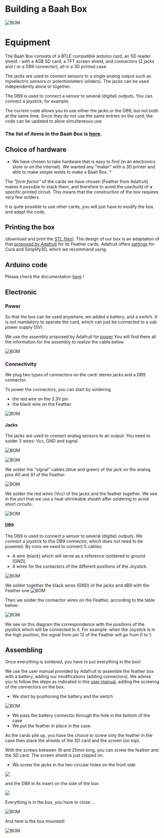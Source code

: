 
# Building a Baah Box

![BOM](../img/BOM.jpg)



# Equipment
The Baah Box consists of a BTLE compatible arduino card, an SD reader shield - with a 4GB SD card, a TFT screen shield, and connectors (2 jacks and / or a DB9 connector), all in a 3D printed case.

The jacks are used to connect sensors to a single analog output such as myoelectric sensors or potentiometers (sliders). The jacks can be used independently alone or together.

The DB9 is used to connect a sensor to several (digital) outputs. You can connect a joystick, for example.

The current code allows you to use either the jacks or the DB9, but not both at the same time. Since they do not use the same entries on the card, the code can be updated to allow simultaneous use.

### The list of items in the Baah Box is [here](./BaahBoxBoM_en.md).



## Choice of hardware


* We have chosen to take hardware that is easy to find (in an electronics store or on the internet). We wanted any "maker" with a 3D printer and able to make simple welds to make a Baah Box. *

The *"form factor"* of the cards we have chosen (Feather from Adafruit) makes it possible to stack them, and therefore to avoid the use/build of a specific printed circuit. This means that the construction of the box requires very few solders.

It is quite possible to use other cards, you will just have to modify the box and adapt the code.



## Printing the box
(download and print the [STL files](../3D/STLBaahBoxDB9.zip)).
The design of our box is an adaptation of that [proposed by Adafruit](https://learn.adafruit.com/3d-printed-case-for-adafruit-feather) for its Feather cards.
Adafruit offers [settings](https://learn.adafruit.com/3d-printed-case-for-adafruit-feather/3d-printing) for Cura and Simplify3D, which we recommend using.


## Arduino code

Please check the documentation [here](../../project/README.md) !

## Electronic

### Power
So that the box can be used anywhere, we added a battery, and a switch.
It is not mandatory to operate the card, which can just be connected to a usb power supply (5V).

We use the assembly proposed by Adafruit for [power](https://learn.adafruit.com/on-slash-off-switches)
You will find there all the information for the assembly to realize the cable below.

![BOM](../img/SwitchConnection.jpg)




### Connectivity
We plug two types of connectors on the card:
stereo jacks and a DB9 connector.


To power the connectors, you can start by soldering
* the red wire on the 3.3V pin
* the black wire on the Feather.


![BOM](../img/Feather_PowerCables.jpg)


#### Jacks
The jacks are used to connect analog sensors to an output.
You need to solder 3 wires: Vcc, GND and signal.

![BOM](../img/JACK_Herve_400x300.jpg)

![BOM](../img/Jack.jpg)

We solder the "signal" cables (blue and green) of the jack on the analog pins A0 and A1 of the Feather.

![BOM](../img/Feather_JackConnection.jpg)



We solder the red wires (Vcc) of the jacks and the feather together.
We see in the pict that we use a heat-shrinkable sheath after soldering to avoid short circuits.

![BOM](../img/Feather_JackPowerConnection.jpg)





#### DB9
The DB9 is used to connect a sensor to several (digital) outputs. We connect a joystick to this DB9 connector, which does not need to be powered.
By cons we need to connect 5 cables:
* A wire (black) which will serve as a reference (soldered to ground (GND),
* 4 wires for the contactors of the different positions of the Joystick.


![BOM](../img/DB9.jpg)



We solder together the black wires (GND) of the jacks and dB9 with the Feather one
![BOM](../img/Feather_Jack_And_DB9_GroundConnection.jpg)



Then we solder the connector wires on the Feather, according to the table below:

![BOM](../img/Tableau_DB9_Feather_Joystick_herve_400x300.jpg)

We see on this diagram the correspondence with the positions of the joystick which will be connected to it.
For example: when the Joystick is in the high position, the signal from pin 12 of the Feather will go from 0 to 1.



## Assembling

Once everything is soldered, you have to put everything in the box!

We use the user manual provided by Adafruit to assemble the feather box with a battery, adding our modifications (adding connectors).
We advise you to follow the steps as indicated in this [user manual](https://learn.adafruit.com/3d-printed-case-for-adafruit-feather/assembly), adding the screwing of the connectors on the box.

- We start by positioning the battery and the switch

![BOM](../img/BatteryAndSwitchInBox.jpg)

- We pass the battery connector through the hole in the bottom of the case
- We put the feather in place in the case.

As the cards pile up, you have the choice to screw only the feather in the case then stack the shields of the SD card and the screen (on top).

With the screws between 19 and 25mm long, you can screw the feather and the SD card.
The screen shield is just clipped on.

- We screw the jacks in the two circular holes on the front side

![](../img/jacks_holes_small.jpg)

 and the DB9 in its insert on the side of the box.

 ![](../img/DB9_hole_small.jpg)

Everything is in the box, you have to close ...

![BOM](../img/boite_montee_2part.jpg)

And here is the box mounted!

![BOM](../img/boitier_fini_small.jpg)
